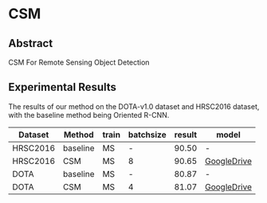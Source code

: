 # CSM  
  
## Abstract  
  
CSM For Remote Sensing Object Detection  
  
## Experimental Results  
  
The results of our method on the DOTA-v1.0 dataset and HRSC2016 dataset, with the baseline method being Oriented R-CNN.  
  
| Dataset | Method | train | batchsize | result | model |  
|-------|-------|-------|-------|-------|-------|  
| HRSC2016 | baseline | MS   | -   | 90.50   | -   |  
| HRSC2016 | CSM | MS   | 8   | 90.65   | [GoogleDrive](https://drive.google.com/file/d/1pJCsllHQGbdVOFCaUdcSQf40CO_DMQBk/view?usp=sharing)   |  
| DOTA | baseline | MS   | -   | 80.87   | -   | 
| DOTA | CSM | MS    | 4    | 81.07    | [GoogleDrive](https://drive.google.com/file/d/1mhC0SwWq37N33J48Liau2uJpYLhOr5Me/view?usp=sharing)    |  
